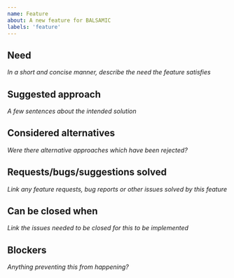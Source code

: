 ```yaml
---
name: Feature
about: A new feature for BALSAMIC
labels: 'feature'
---
```


## Need
*In a short and concise manner, describe the need the feature satisfies*

## Suggested approach
*A few sentences about the intended solution* 

## Considered alternatives
*Were there alternative approaches which have been rejected?*

## Requests/bugs/suggestions solved
*Link any feature requests, bug reports or other issues solved by this feature*

## Can be closed when
*Link the issues needed to be closed for this to be implemented*

## Blockers
*Anything preventing this from happening?* 
